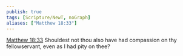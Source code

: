 ```yaml
---
publish: true
tags: [Scripture/NewT, noGraph]
aliases: ["Matthew 18:33"]
---
```

[Matthew 18:33](https://churchofjesuschrist.org/study/scriptures/nt/matt/18?lang=eng&id=p33#p33) Shouldest not thou also have had compassion on thy fellowservant, even as I had pity on thee?
